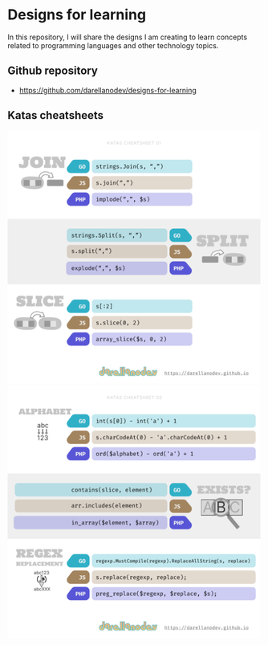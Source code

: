 # Designs for learning

In this repository, I will share the designs I am creating to learn concepts related to programming languages and other technology topics.

## Github repository

- <https://github.com/darellanodev/designs-for-learning>

## Katas cheatsheets

![Katas cheatsheet 01](katas_cheatsheets/01.svg)
![Katas cheatsheet 02](katas_cheatsheets/02.svg)